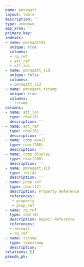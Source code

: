 ```yaml
---
name: pmreqatt
layout: table
description: ''
type: unknown
app_area: ''
primary_key: 
indexes:
- name: pmreqatt01
  unique: true
  columns:
  - rq_ref
  - att_ref
  - att_loc
- name: pmreqatt_sid
  unique: false
  columns:
  - pmreqatt_sid
- name: pmreqatt_tstamp
  unique: true
  columns:
  - tstamp
columns:
- name: att_loc
  type: char(3)
  description: ''
- name: att_ref
  type: char(6)
  description: ''
- name: comp_avail
  type: char(200)
  description: ''
- name: comp_display
  type: char(200)
  description: ''
- name: pmreqatt_sid
  type: int(4)
  description: ''
- name: prop_ref
  type: char(12)
  description: Property Reference
  references:
   - property
   - prop_ref
- name: rq_ref
  type: char(8)
  description: Repair Reference
  references:
  - rmreqst
  - rq_ref
- name: tstamp
  type: timestamp
  description: ''
relations: []
pseudo_pk: 
---
```


